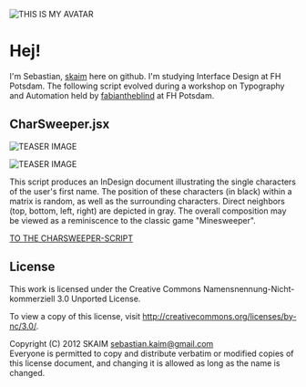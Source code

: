 ![THIS IS MY AVATAR](https://raw.github.com/fabiantheblind/auto-typo-adbe-id/master/skaim/skaim.png)


Hej! 
=====
I'm Sebastian, [skaim](https://github.com/skaim) here on github. I'm studying Interface Design at FH Potsdam. The following script evolved during a workshop on Typography and Automation held by [fabiantheblind](https://github.com/fabiantheblind/) at FH Potsdam.

CharSweeper.jsx  
---
![TEASER IMAGE](https://raw.github.com/fabiantheblind/auto-typo-adbe-id/master/skaim/CharSweeper_teaser2.png)

![TEASER IMAGE](https://raw.github.com/fabiantheblind/auto-typo-adbe-id/master/skaim/CharSweeper_teaser1.png)
  
This script produces an InDesign document illustrating the single characters of the user's first name. The position of these characters (in black) within a matrix is random, as well as the surrounding characters. Direct neighbors (top, bottom, left, right) are depicted in gray. 
The overall composition may be viewed as a reminiscence to the classic game "Minesweeper".

[TO THE CHARSWEEPER-SCRIPT](https://raw.github.com/fabiantheblind/auto-typo-adbe-id/master/skaim/CharSweeper.jsx)  
 

License  
---
This work is licensed under the Creative Commons Namensnennung-Nicht-kommerziell 3.0 Unported License. 

To view a copy of this license, visit http://creativecommons.org/licenses/by-nc/3.0/.

Copyright (C) 2012 SKAIM <sebastian.kaim@gmail.com>  
Everyone is permitted to copy and distribute verbatim or modified copies of this license document, and changing it is allowed as long as the name is changed.  
